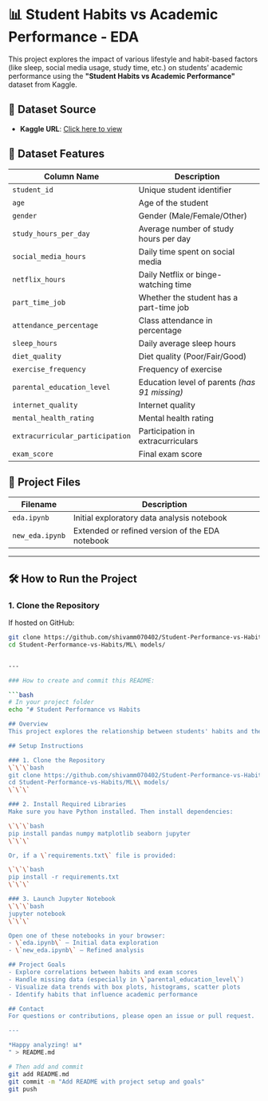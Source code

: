# 📊 Student Habits vs Academic Performance - EDA

This project explores the impact of various lifestyle and habit-based factors (like sleep, social media usage, study time, etc.) on students’ academic performance using the **"Student Habits vs Academic Performance"** dataset from Kaggle.

## 📁 Dataset Source

- **Kaggle URL**: [Click here to view](https://www.kaggle.com/datasets/jayaantanaath/student-habits-vs-academic-performance)

## 📌 Dataset Features

| Column Name                  | Description                                   |
|-----------------------------|-----------------------------------------------|
| `student_id`                | Unique student identifier                     |
| `age`                       | Age of the student                            |
| `gender`                    | Gender (Male/Female/Other)                    |
| `study_hours_per_day`       | Average number of study hours per day         |
| `social_media_hours`        | Daily time spent on social media              |
| `netflix_hours`             | Daily Netflix or binge-watching time          |
| `part_time_job`             | Whether the student has a part-time job       |
| `attendance_percentage`     | Class attendance in percentage                |
| `sleep_hours`               | Daily average sleep hours                     |
| `diet_quality`              | Diet quality (Poor/Fair/Good)                 |
| `exercise_frequency`        | Frequency of exercise                         |
| `parental_education_level`  | Education level of parents *(has 91 missing)* |
| `internet_quality`          | Internet quality                              |
| `mental_health_rating`      | Mental health rating                          |
| `extracurricular_participation` | Participation in extracurriculars        |
| `exam_score`                | Final exam score                              |

## 📂 Project Files

| Filename      | Description                                            |
|---------------|--------------------------------------------------------|
| `eda.ipynb`   | Initial exploratory data analysis notebook             |
| `new_eda.ipynb` | Extended or refined version of the EDA notebook      |

---

## 🛠 How to Run the Project

### 1. Clone the Repository

If hosted on GitHub:
```bash
git clone https://github.com/shivamm070402/Student-Performance-vs-Habits/blob/main/ML%20models/eda.ipynb
cd Student-Performance-vs-Habits/ML\ models/


---

### How to create and commit this README:

```bash
# In your project folder
echo "# Student Performance vs Habits

## Overview
This project explores the relationship between students' habits and their exam scores. Using data analysis and visualization techniques, it investigates which habits positively or negatively influence academic performance.

## Setup Instructions

### 1. Clone the Repository
\`\`\`bash
git clone https://github.com/shivamm070402/Student-Performance-vs-Habits.git
cd Student-Performance-vs-Habits/ML\\ models/
\`\`\`

### 2. Install Required Libraries
Make sure you have Python installed. Then install dependencies:

\`\`\`bash
pip install pandas numpy matplotlib seaborn jupyter
\`\`\`

Or, if a \`requirements.txt\` file is provided:

\`\`\`bash
pip install -r requirements.txt
\`\`\`

### 3. Launch Jupyter Notebook
\`\`\`bash
jupyter notebook
\`\`\`

Open one of these notebooks in your browser:
- \`eda.ipynb\` – Initial data exploration  
- \`new_eda.ipynb\` – Refined analysis

## Project Goals
- Explore correlations between habits and exam scores  
- Handle missing data (especially in \`parental_education_level\`)  
- Visualize data trends with box plots, histograms, scatter plots  
- Identify habits that influence academic performance

## Contact
For questions or contributions, please open an issue or pull request.

---

*Happy analyzing! 📊*
" > README.md

# Then add and commit
git add README.md
git commit -m "Add README with project setup and goals"
git push